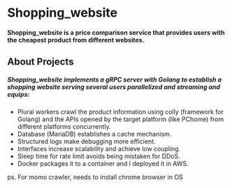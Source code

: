 # Shopping_website

#### Shopping_website is a price comparison service that provides users with the cheapest product from different websites.

## About Projects

##### Shopping_website implements a gRPC server with Golang to establish a shopping website serving several users parallelized and streaming and equips:

* Plural workers crawl the product information using colly (framework for Golang) and the APIs opened by the target platform (like PChome) from different platforms concurrently.
* Database (MariaDB) establishes a cache mechanism.
* Structured logs make debugging more efficient.
* Interfaces increase scalability and achieve low coupling.
* Sleep time for rate limit avoids being mistaken for DDoS.
* Docker packages it to a container and I deployed it in AWS.


ps. For momo crawler, needs to install chrome browser in OS
